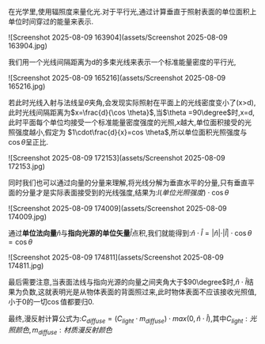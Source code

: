 在光学里,使用辐照度来量化光.对于平行光,通过计算垂直于照射表面的单位面积上单位时间穿过的能量来表示.

![Screenshot 2025-08-09 163904](assets/Screenshot 2025-08-09 163904.jpg)

我们用一个光线间隔距离为d的多束光线来表示一个标准能量密度的平行光,

![Screenshot 2025-08-09 165216](assets/Screenshot 2025-08-09 165216.jpg)

若此时光线入射与法线呈$\theta$夹角,会发现实际照射在平面上的光线密度变小了(x>d),此时光线间隔距离为$x=\frac{d}{\cos \theta}$,当$\theta =90\degree$时,x=d,此时平面每个单位均接受一个标准能量密度强度的光照,$x$越大,单位面积接受的光照强度越小,假定为 $1\cdot\frac{d}{x}=cos \theta$,所以单位面积光照强度与$\cos \theta$呈正比.

![Screenshot 2025-08-09 172153](assets/Screenshot 2025-08-09 172153.jpg)

同时我们也可以通过向量的分量来理解,将光线分解为垂直水平的分量,只有垂直平面的分量才是实际表面接受到的光线强度,结果为:$l(单位光照强度)\cdot \cos \theta$

![Screenshot 2025-08-09 174009](assets/Screenshot 2025-08-09 174009.jpg)

通过**单位法向量**$\hat n$与**指向光源的单位矢量**$\hat l$点积,我们就能得到:$\hat n \cdot \hat l=\vert \hat n \vert \cdot \vert \hat l \vert \cdot \cos \theta=\cos \theta$

![Screenshot 2025-08-09 174811](assets/Screenshot 2025-08-09 174811.jpg)

最后需要注意,当表面法线与指向光源的向量之间夹角大于$90\degree$时,$\hat n \cdot \hat l$结果为负数,这就表明光是从物体表面的背面照过来,此时物体表面不应该接收光照值,小于0的一切$\cos$值都要归0.

最终,漫反射计算公式为:$C_{diffuse}=(C_{light}\cdot m_{diffuse})\cdot max(0,\hat n \cdot \hat l)$,其中$C_{light}:光照颜色, m_{diffuse}:材质漫反射颜色$

```

```


